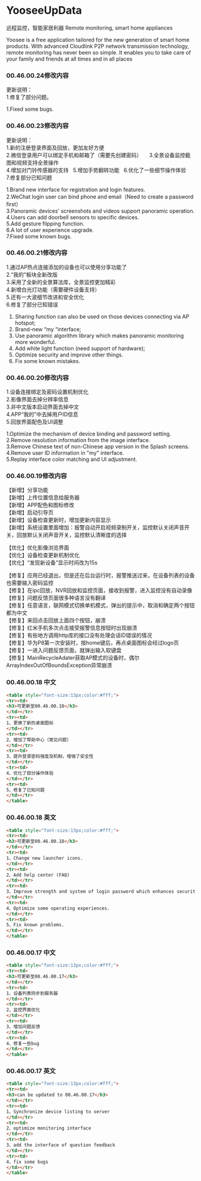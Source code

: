 # YooseeUpData
远程监控，智能家居利器
Remote monitoring, smart home appliances

Yoosee is a free application tailored for the new generation of smart home products. With advanced Cloudlink P2P network transmission technology, remote monitoring has never been so simple. It enables you to take care of your family and friends at all times and in all places
### 00.46.00.24修改内容 
更新说明：    
1.修复了部分问题。    

1.Fixed some bugs.

### 00.46.00.23修改内容 
更新说明：    
1.新的注册登录界面及回放，更加友好方便    
2.微信登录用户可以绑定手机和邮箱了（需要先创建密码）            
3.全景设备监控截图和视频支持全景操作      
4.增加对门铃传感器的支持         
5.增加手势翻转功能      
6.优化了一些细节操作体验      
7.修复部分已知问题       

1.Brand new interface for registration and login features.    
2.WeChat login user can bind phone and email（Need to create a password first）  
3.Panoramic devices' screenshots and videos support panoramic operation.    
4.Users can add doorbell sensors to specific devices.    
5.Add  gesture flipping function.    
6.A lot of user experience upgrade.    
7.Fixed some known bugs.    

### 00.46.00.21修改内容 
1.通过AP热点连接添加的设备也可以使用分享功能了   
2.“我的”板块全新改版  
3.采用了全新的全景算法库，全景监控更加精彩  
4.新增白光灯功能（需要硬件设备支持）  
5.还有一大波细节改进和安全优化  
6.修复了部分已知错误  

1. Sharing function can also be used on those devices connecting via AP hotspot;
2. Brand-new “my “interface;
3. Use panoramic algorithm library which makes panoramic monitoring more wonderful.
4. Add white light function (need support of hardware);
5. Optimize security and improve other things.
6. Fix some known mistakes.

### 00.46.00.20修改内容        
1.设备连接绑定及密码设置机制优化         
2.影像界面去掉分辨率信息        
3.非中文版本启动界面去掉中文      
4.APP“我的”中去掉用户ID信息       
5.回放界面配色及UI调整

1.Optimize the mechanism of device binding and password setting.  
2.Remove resolution information from the image interface.  
3.Remove Chinese text of non-Chinese app version in the Splash screens.   
4.Remove user ID information in "my" interface.  
5.Replay interface color matching and UI adjustment.    

### 00.46.00.19修改内容
【新增】分享功能  
【新增】上传位置信息给服务器   
【新增】APP配色和图标修改   
【新增】启动引导页    
【新增】设备检查更新时，增加更新内容显示    
【新增】系统设置里面增加：报警自动开启视频录制开关，监控默认关闭声音开关，回放默认关闭声音开关，监控默认清晰度的选择  

【优化】优化影像浏览界面   
【优化】设备检查更新机制优化    
【优化】“发现新设备”显示时间改为15s   

【修复】应用已经退出，但是还在后台运行时，报警推送过来，在设备列表的设备也需要输入密码监控   
【修复】在ipc回放，NVR回放和监控页面，接收到报警，进入监控没有自动录像   
【修复】问题反馈页面很多种语言没有翻译   
【修复】任意语言，联网模式切换单机模式，弹出的提示中，取消和确定两个按钮都为中文   
【修复】来回点击回放上面四个按钮，崩溃   
【修复】红米手机多次点击接受报警信息按钮时出现崩溃   
【修复】有些地方调用http库的接口没有处理会话ID错误的情况   
【修复】华为P8第一次安装时，按home键后，再点桌面图标会经过logo页  
【修复】一进入问题反馈页面，就弹出输入软键盘  
【修复】MainRecycleAdater获取AP模式的设备时，偶尔ArrayIndexOutOfBoundsException异常崩溃  

### 00.46.00.18 中文
```html
<table style="font-size:13px;color:#fff;"> 
<tr><td>
<h3>可更新至00.46.00.18</h3>
</td></tr>
<tr><td>
1、更换了新的桌面图标       
</td></tr>
<tr><td>
2、增加了帮助中心（常见问题）                  
</td></tr>
<tr><td>
3、提升登录密码强度及机制，增强了安全性
</td></tr>
<tr><td>
4、优化了部分操作体验
</td></tr>
<tr><td>
5、修复了已知问题
</td></tr>
</table>
```
### 00.46.00.18 英文
```html
<table style="font-size:13px;color:#fff;"> 
<tr><td>
<h3>可更新至00.46.00.18</h3>
</td></tr>
<tr><td>
1、Change new launcher icons.   
</td></tr>
<tr><td>
2、Add help center (FAQ)                  
</td></tr>
<tr><td>
3、Improve strength and system of login password which enhances security.
</td></tr>
<tr><td>
4、Optimize some operating experiences.
</td></tr>
<tr><td>
5、Fix known problems.
</td></tr>
</table>
```


### 00.46.00.17 中文
```html
<table style="font-size:13px;color:#fff;"> 
<tr><td>
<h3>可更新至00.46.00.17</h3>
</td></tr>
<tr><td>
1、设备列表同步到服务器        
</td></tr>
<tr><td>
2、监控界面优化                   
</td></tr>
<tr><td>
3、增加问题反馈
</td></tr>
<tr><td>
4、修复一些bug
</td></tr>
</table>
```
### 00.46.00.17 英文 
```html
<table style="font-size:13px;color:#fff;"> 
<tr><td>
<h3>can be updated to 00.46.00.17</h3>
</td></tr>
<tr><td>
1、Synchronize device listing to server        
</td></tr>
<tr><td>
2、optimize monitoring interface                  
</td></tr>
<tr><td>
3、add the interface of question feedback
</td></tr>
<tr><td>
4、fix some bugs
</td></tr>
</table>
```

